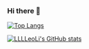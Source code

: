 ### Hi there 👋

<!--
**echo17666/echo17666** is a ✨ _special_ ✨ repository because its `README.md` (this file) appears on your GitHub profile.

Here are some ideas to get you started:

- 🔭 I’m currently working on ...
- 🌱 I’m currently learning ...
- 👯 I’m looking to collaborate on ...
- 🤔 I’m looking for help with ...
- 💬 Ask me about ...
- 📫 How to reach me: ...
- 😄 Pronouns: ...
- ⚡ Fun fact: ...
-->
[![Top Langs](https://github-readme-stats.vercel.app/api/top-langs/?username=echo17666)](https://github.com/echo17666/github-readme-stats)

[![LLLLeoLi's GitHub stats](https://github-readme-stats.vercel.app/api?username=echo17666)](https://github.com/echo17666/github-readme-stats)
